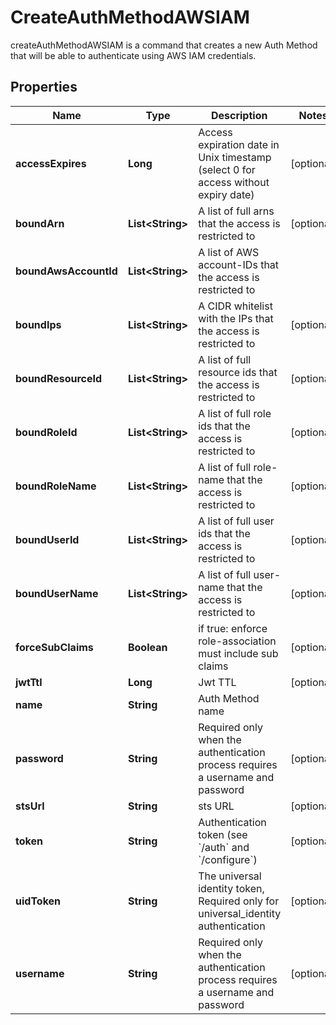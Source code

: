 

# CreateAuthMethodAWSIAM

createAuthMethodAWSIAM is a command that creates a new Auth Method that will be able to authenticate using AWS IAM credentials.
## Properties

Name | Type | Description | Notes
------------ | ------------- | ------------- | -------------
**accessExpires** | **Long** | Access expiration date in Unix timestamp (select 0 for access without expiry date) |  [optional]
**boundArn** | **List&lt;String&gt;** | A list of full arns that the access is restricted to |  [optional]
**boundAwsAccountId** | **List&lt;String&gt;** | A list of AWS account-IDs that the access is restricted to | 
**boundIps** | **List&lt;String&gt;** | A CIDR whitelist with the IPs that the access is restricted to |  [optional]
**boundResourceId** | **List&lt;String&gt;** | A list of full resource ids that the access is restricted to |  [optional]
**boundRoleId** | **List&lt;String&gt;** | A list of full role ids that the access is restricted to |  [optional]
**boundRoleName** | **List&lt;String&gt;** | A list of full role-name that the access is restricted to |  [optional]
**boundUserId** | **List&lt;String&gt;** | A list of full user ids that the access is restricted to |  [optional]
**boundUserName** | **List&lt;String&gt;** | A list of full user-name that the access is restricted to |  [optional]
**forceSubClaims** | **Boolean** | if true: enforce role-association must include sub claims |  [optional]
**jwtTtl** | **Long** | Jwt TTL |  [optional]
**name** | **String** | Auth Method name | 
**password** | **String** | Required only when the authentication process requires a username and password |  [optional]
**stsUrl** | **String** | sts URL |  [optional]
**token** | **String** | Authentication token (see &#x60;/auth&#x60; and &#x60;/configure&#x60;) |  [optional]
**uidToken** | **String** | The universal identity token, Required only for universal_identity authentication |  [optional]
**username** | **String** | Required only when the authentication process requires a username and password |  [optional]



